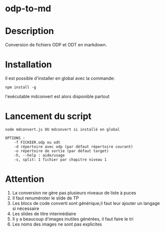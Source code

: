 # odp-to-md

# Description

Conversion de fichiers ODP et ODT en markdown.

# Installation

  Il est possible d'installer en global avec la commande:
  
    npm install -g
    
  l'exécutable mdconvert est alors disponible partout


# Lancement du script 
```
node mdconvert.js OU mdconvert si installé en global

OPTIONS :
    -f FICHIER.odp ou odt
    -d répertoire avec odp (par défaut répertoire courant)
    -o répertoire de sortie (par défaut target)
    -h, --help : aide/usage
    -s, split: 1 fichier par chapitre niveau 1
```


# Attention

1. La conversion ne gère pas plusieurs niveaux de liste à puces
2. Il faut renuméroter le slide de TP
3. Les blocs de code converti sont générique,il faut leur ajouter un langage si nécessaire
4. Les slides de titre intermédiaire
5. Il y a beaucoup d'images inutiles générées, il faut faire le tri
6. Les noms des images ne sont pas explicites

